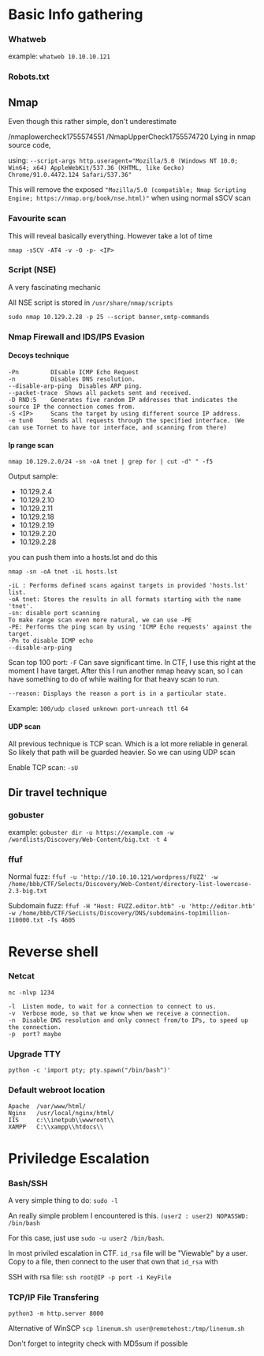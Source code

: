 # Basic Info gathering

### Whatweb

example: ```whatweb 10.10.10.121```



### Robots.txt

## Nmap
Even though this rather simple, don't underestimate

/nmaplowercheck1755574551 /NmapUpperCheck1755574720 Lying in nmap source code,

using: ```--script-args http.useragent="Mozilla/5.0 (Windows NT 10.0; Win64; x64) AppleWebKit/537.36 (KHTML, like Gecko) Chrome/91.0.4472.124 Safari/537.36" ```

This will remove the exposed ```"Mozilla/5.0 (compatible; Nmap Scripting Engine; https://nmap.org/book/nse.html)"``` when using normal sSCV scan

### Favourite scan

This will reveal basically everything. However take a lot of time

    nmap -sSCV -AT4 -v -O -p- <IP>

### Script (NSE)

A very fascinating mechanic

All NSE script is stored in ```/usr/share/nmap/scripts```

```sudo nmap 10.129.2.28 -p 25 --script banner,smtp-commands```

### Nmap Firewall and IDS/IPS Evasion

#### Decoys technique 

```
-Pn         DIsable ICMP Echo Request
-n          Disables DNS resolution.
--disable-arp-ping	Disables ARP ping.
--packet-trace	Shows all packets sent and received.
-D RND:5    Generates five random IP addresses that indicates the source IP the connection comes from.
-S <IP>     Scans the target by using different source IP address.
-e tun0     Sends all requests through the specified interface. (We can use Tornet to have tor interface, and scanning from there)
```

#### Ip range scan

```nmap 10.129.2.0/24 -sn -oA tnet | grep for | cut -d" " -f5```

Output sample:
- 10.129.2.4
- 10.129.2.10
- 10.129.2.11
- 10.129.2.18
- 10.129.2.19
- 10.129.2.20
- 10.129.2.28

you can push them into a hosts.lst and do this

```nmap -sn -oA tnet -iL hosts.lst```
```
-iL : Performs defined scans against targets in provided 'hosts.lst' list.
-oA tnet: Stores the results in all formats starting with the name 'tnet'.
-sn: disable port scanning
To make range scan even more natural, we can use -PE
-PE: Performs the ping scan by using 'ICMP Echo requests' against the target.
-Pn to disable ICMP echo
--disable-arp-ping
```

Scan top 100 port: ```-F``` Can save significant time. In CTF, I use this right at the moment I have target. After this I run another nmap heavy scan, so I can have something to do of while waiting for that heavy scan to run.

`--reason: Displays the reason a port is in a particular state.`

Example:   `100/udp closed unknown port-unreach ttl 64`


#### UDP scan

All previous technique is TCP scan. Which is a lot more reliable in general. So likely that path will be guarded heavier. So we can using UDP scan

Enable TCP scan: ```-sU```

## Dir travel technique

### gobuster

example: ```gobuster dir -u https://example.com -w /wordlists/Discovery/Web-Content/big.txt -t 4 ```

### ffuf

Normal fuzz:
```ffuf -u 'http://10.10.10.121/wordpress/FUZZ' -w /home/bbb/CTF/Selects/Discovery/Web-Content/directory-list-lowercase-2.3-big.txt```

Subdomain fuzz:
```ffuf -H "Host: FUZZ.editor.htb" -u 'http://editor.htb' -w /home/bbb/CTF/SecLists/Discovery/DNS/subdomains-top1million-110000.txt -fs 4605```





# Reverse shell

### Netcat

```nc -nlvp 1234```

```
-l	Listen mode, to wait for a connection to connect to us.
-v	Verbose mode, so that we know when we receive a connection.
-n 	Disable DNS resolution and only connect from/to IPs, to speed up the connection.
-p 	port? maybe
```



### Upgrade TTY

```python -c 'import pty; pty.spawn("/bin/bash")'```

### Default webroot location

```
Apache	/var/www/html/
Nginx	/usr/local/nginx/html/
IIS	    c:\\inetpub\\wwwroot\\
XAMPP	C:\\xampp\\htdocs\\
```

# Priviledge Escalation

### Bash/SSH
A very simple thing to do: ```sudo -l```

An really simple problem I encountered is this. ```(user2 : user2) NOPASSWD: /bin/bash```

For this case, just use ```sudo -u user2 /bin/bash```. 

In most priviled escalation in CTF. ```id_rsa``` file will be "Viewable" by a user. Copy to a file, then connect to the user that own that ```id_rsa``` with

SSH with rsa file: ```ssh root@IP -p port -i KeyFile```

### TCP/IP File Transfering
```python3 -m http.server 8000```

Alternative of WinSCP ```scp linenum.sh user@remotehost:/tmp/linenum.sh``` 

Don't forget to integrity check with MD5sum if possible